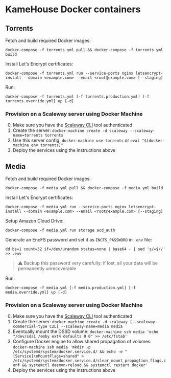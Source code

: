 # KameHouse Docker containers

## Torrents

Fetch and build required Docker images:
```
docker-compose -f torrents.yml pull && docker-compose -f torrents.yml build
```

Install Let's Encrypt certificates:
```
docker-compose -f torrents.yml run --service-ports nginx letsencrypt-install --domain <example.com> --email <root@example.com> [--staging]
```

Run:
```
docker-compose -f torrents.yml [-f torrents.production.yml] [-f torrents.override.yml] up [-d]
```

### Provision on a Scaleway server using Docker Machine

0. Make sure you have the [Scaleway CLI](https://github.com/scaleway/scaleway-cli) tool authenticated
1. Create the server: `docker-machine create -d scaleway --scaleway-name=torrents torrents`
2. Use this server config: `docker-machine use torrents` or `eval "$(docker-machine env torrents)"`
3. Deploy the services using the instructions above


## Media

Fetch and build required Docker images:
```
docker-compose -f media.yml pull && docker-compose -f media.yml build
```

Install Let's Encrypt certificates:
```
docker-compose -f media.yml run --service-ports nginx letsencrypt-install --domain <example.com> --email <root@example.com> [--staging]
```

Setup Amazon Cloud Drive:
```
docker-compose -f media.yml run storage acd_auth
```

Generate an EncFS password and set it as `ENCFS_PASSWORD` in `.env` file:
```
dd bs=1 count=32 if=/dev/urandom status=none | base64 - | sed 's/=$//' >> .env
```

> :warning: Backup this password very carefully: if lost, all your data will be permanently unrecoverable

Run:
```
docker-compose -f media.yml [-f media.production.yml] [-f media.override.yml] up [-d]
```

### Provision on a Scaleway server using Docker Machine

0. Make sure you have the [Scaleway CLI](https://github.com/scaleway/scaleway-cli) tool authenticated
1. Create the server: `docker-machine create -d scaleway [--scaleway-commercial-type C2L] --scaleway-name=media media`
2. Eventually mount the DSSD volume: `docker-machine ssh media 'echo "/dev/sda1 /emby ext4 defaults 0 0" >> /etc/fstab'`
3. Configure Docker engine to allow shared propagation of volumes: `docker-machine ssh media 'mkdir -p /etc/systemd/system/docker.service.d/ && echo -e "[Service]\nMountFlags=shared" > /etc/systemd/system/docker.service.d/clear_mount_propagtion_flags.conf && systemctl daemon-reload && systemctl restart docker'`
4. Deploy the services using the instructions above
